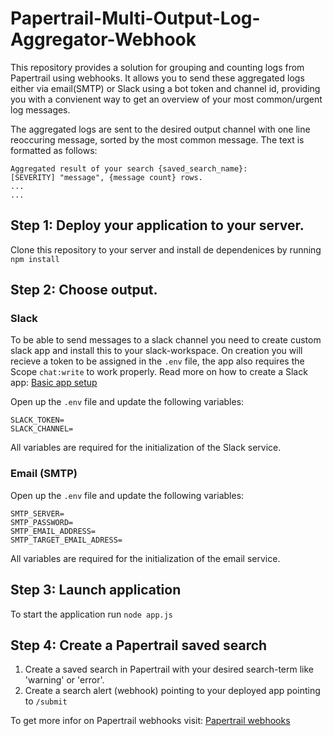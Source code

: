 # Papertrail-Multi-Output-Log-Aggregator-Webhook

This repository provides a solution for grouping and counting logs from Papertrail using webhooks.
It allows you to send these aggregated logs either via email(SMTP) or Slack using a bot token and channel id, providing you with a convienent way to get an overview of your most common/urgent log messages.  
  
The aggregated logs are sent to the desired output channel with one line reoccuring message, sorted by the most common message.
The text is formatted as follows:
```
Aggregated result of your search {saved_search_name}:
[SEVERITY] "message", {message count} rows. 
...
...
```

## Step 1: Deploy your application to your server.
Clone this repository to your server and install de dependenices by running
`npm install`

## Step 2: Choose output.
### Slack
To be able to send messages to a slack channel you need to create custom 
slack app and install this to your slack-workspace. 
On creation you will recieve a token to be assigned in the `.env` file,
the app also requires the Scope `chat:write` to work properly.
Read more on how to create a Slack app: [Basic app setup](https://api.slack.com/authentication/basics)


Open up the `.env` file and update the following variables:
```
SLACK_TOKEN=
SLACK_CHANNEL=
```
All variables are required for the initialization of the Slack service.



### Email (SMTP)
Open up the `.env` file and update the following variables:
```
SMTP_SERVER=
SMTP_PASSWORD=
SMTP_EMAIL_ADDRESS=
SMTP_TARGET_EMAIL_ADRESS=
```
All variables are required for the initialization of the email service.

## Step 3: Launch application
To start the application run
`node app.js`

## Step 4: Create a Papertrail saved search

1. Create a saved search in Papertrail with your desired search-term like 'warning' or 'error'.
2. Create a search alert (webhook) pointing to your deployed app pointing to `/submit`

To get more infor on Papertrail webhooks visit: [Papertrail webhooks](http://help.papertrailapp.com/kb/how-it-works/web-hooks)
